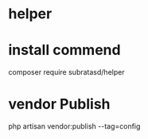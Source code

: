 # helper

# install commend 
 composer require subratasd/helper

# vendor Publish
 php artisan vendor:publish --tag=config 

 

